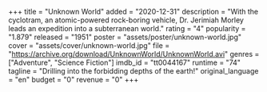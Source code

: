 +++
title = "Unknown World"
added = "2020-12-31"
description = "With the cyclotram, an atomic-powered rock-boring vehicle, Dr. Jerimiah Morley leads an expedition into a subterranean world."
rating = "4"
popularity = "1.879"
released = "1951"
poster = "assets/poster/unknown-world.jpg"
cover = "assets/cover/unknown-world.jpg"
file = "https://archive.org/download/UnknownWorld/UnknownWorld.avi"
genres = ["Adventure", "Science Fiction"]
imdb_id = "tt0044167"
runtime = "74"
tagline = "Drilling into the forbidding depths of the earth!"
original_language = "en"
budget = "0"
revenue = "0"
+++